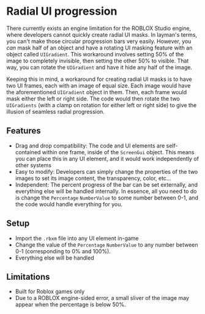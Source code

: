 # Radial UI progression
There currently exists an engine limitation for the ROBLOX Studio engine, where developers cannot quickly create radial UI masks. In layman's terms, you can't make those circular progression bars very easily.
However, you *can* mask half of an object and have a rotating UI masking feature with an object called `UIGradient`. This workaround involves setting 50% of the image to completely invisible, then setting the other 50% to visible. That way, you can rotate the `UIGradient` and have it hide any half of the image.

Keeping this in mind, a workaround for creating radial UI masks is to have two UI frames, each with an image of equal size. Each image would have the aforementioned `UIGradient` object in them. Then, each frame would mask either the left or right side. The code would then rotate the two `UIGradients` (with a clamp on rotation for either left or right side) to give the illusion of seamless radial progression.

## Features
- Drag and drop compatibility: The code and UI elements are self-contained within one frame, inside of the `ScreenGui` object. This means you can place this in any UI element, and it would work independently of other systems
- Easy to modify: Developers can simply change the properties of the two images to set its image content, the transparency, color, etc...
- Independent: The percent progress of the bar can be set externally, and everything else will be handled internally. In essence, all you need to do is change the `Percentage` `NumberValue` to some number between 0-1, and the code would handle everything for you.

## Setup
- Import the `.rbxm` file into any UI element in-game
- Change the value of the `Percentage` `NumberValue` to any number between 0-1 (corresponding to 0% and 100%).
- Everything else will be handled

## Limitations

- Built for Roblox games only
- Due to a ROBLOX engine-sided error, a small sliver of the image may appear when the percentage is below 50%.
